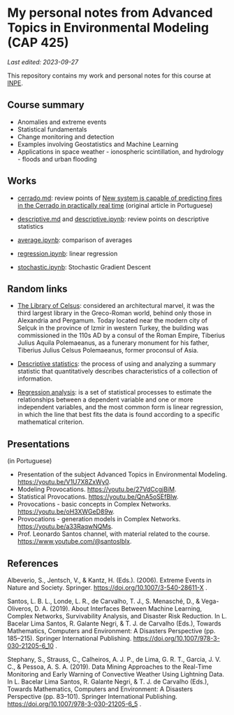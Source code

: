 # My personal notes from Advanced Topics in Environmental Modeling (CAP 425)

*Last edited: 2023-09-27*

This repository contains my work and personal notes for this course at [INPE](http://www.inpe.br/posgraduacao/).

## Course summary

- Anomalies and extreme events
- Statistical fundamentals
- Change monitoring and detection
- Examples involving Geostatistics and Machine Learning
- Applications in space weather - ionospheric scintillation, and hydrology - floods and urban flooding

## Works

- [cerrado.md](cerrado.md): review points of [New system is capable of predicting fires in the Cerrado in practically real time](https://agencia.fapesp.br/novo-sistema-e-capaz-de-prever-incendios-no-cerrado-em-tempo-praticamente-real/41868) (original article in Portuguese)

- [descriptive.md](descriptive.md) and [descriptive.ipynb](descriptive.ipynb): review points on descriptive statistics

- [average.ipynb](average.ipynb): comparison of averages

- [regression.ipynb](regression.ipynb): linear regression

- [stochastic.ipynb](stochastic.ipynb): Stochastic Gradient Descent


## Random links

- [The Library of Celsus](https://en.wikipedia.org/wiki/Library_of_Celsus): considered an architectural marvel, it was the third largest library in the Greco-Roman world, behind only those in Alexandria and Pergamum. Today located near the modern city of Selçuk in the province of Izmir in western Turkey, the building was commissioned in the 110s AD by a consul of the Roman Empire, Tiberius Julius Aquila Polemaeanus, as a funerary monument for his father, Tiberius Julius Celsus Polemaeanus, former proconsul of Asia.

- [Descriptive statistics](https://en.wikipedia.org/wiki/Descriptive_statistics): the process of using and analyzing a summary statistic that quantitatively describes characteristics of a collection of information.

- [Regression analysis](https://en.wikipedia.org/wiki/Regression_analysis): is a set of statistical processes to estimate the relationships between a dependent variable and one or more independent variables, and the most common form is linear regression, in which the line that best fits the data is found according to a specific mathematical criterion.

## Presentations

(in Portuguese)

- Presentation of the subject Advanced Topics in Environmental Modeling. <https://youtu.be/V1U7X8ZxWy0>.
- Modeling Provocations. <https://youtu.be/27VdCcgjBiM>.
- Statistical Provocations. <https://youtu.be/QnA5oSEfBIw>.
- Provocations - basic concepts in Complex Networks. <https://youtu.be/oH3XWGeD89w>.
- Provocations - generation models in Complex Networks. <https://youtu.be/a33RaqwNQMs>.
- Prof. Leonardo Santos channel, with material related to the course. <https://www.youtube.com/@santoslblx>.

## References

Albeverio, S., Jentsch, V., & Kantz, H. (Eds.). (2006). Extreme Events in Nature and Society. Springer. <https://doi.org/10.1007/3-540-28611-X> .

Santos, L. B. L., Londe, L. R., de Carvalho, T. J., S. Menasché, D., & Vega-Oliveros, D. A. (2019). About Interfaces Between Machine Learning, Complex Networks, Survivability Analysis, and Disaster Risk Reduction. In L. Bacelar Lima Santos, R. Galante Negri, & T. J. de Carvalho (Eds.), Towards Mathematics, Computers and Environment: A Disasters Perspective (pp. 185–215). Springer International Publishing. <https://doi.org/10.1007/978-3-030-21205-6_10> .

Stephany, S., Strauss, C., Calheiros, A. J. P., de Lima, G. R. T., Garcia, J. V. C., & Pessoa, A. S. A. (2019). Data Mining Approaches to the Real-Time Monitoring and Early Warning of Convective Weather Using Lightning Data. In L. Bacelar Lima Santos, R. Galante Negri, & T. J. de Carvalho (Eds.), Towards Mathematics, Computers and Environment: A Disasters Perspective (pp. 83–101). Springer International Publishing. <https://doi.org/10.1007/978-3-030-21205-6_5> .
